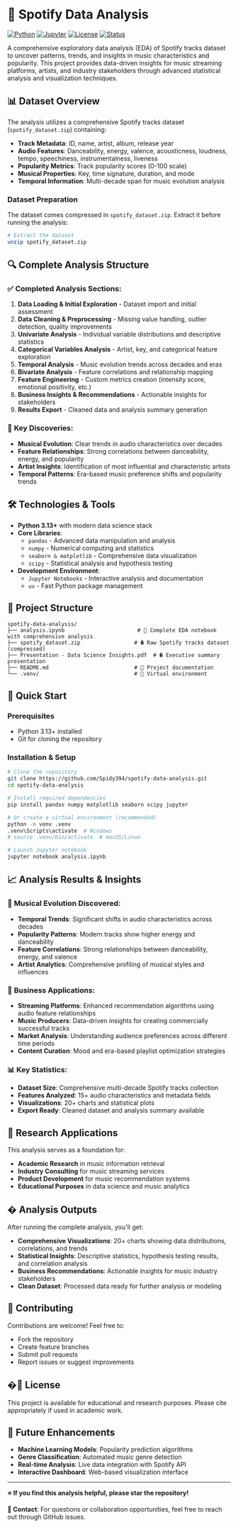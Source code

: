 # 🎵 Spotify Data Analysis

[![Python](https://img.shields.io/badge/Python-3.8+-blue.svg)](https://python.org)
[![Jupyter](https://img.shields.io/badge/Jupyter-Notebook-orange.svg)](https://jupyter.org)
[![License](https://img.shields.io/badge/License-Educational-green.svg)](LICENSE)
[![Status](https://img.shields.io/badge/Status-Complete-success.svg)](https://github.com/Spidy394/spotify-data-analysis)

A comprehensive exploratory data analysis (EDA) of Spotify tracks dataset to uncover patterns, trends, and insights in music characteristics and popularity. This project provides data-driven insights for music streaming platforms, artists, and industry stakeholders through advanced statistical analysis and visualization techniques.

## 📊 Dataset Overview

The analysis utilizes a comprehensive Spotify tracks dataset (`spotify_dataset.zip`) containing:

- **Track Metadata**: ID, name, artist, album, release year
- **Audio Features**: Danceability, energy, valence, acousticness, loudness, tempo, speechiness, instrumentalness, liveness
- **Popularity Metrics**: Track popularity scores (0-100 scale)
- **Musical Properties**: Key, time signature, duration, and mode
- **Temporal Information**: Multi-decade span for music evolution analysis

### Dataset Preparation

The dataset comes compressed in `spotify_dataset.zip`. Extract it before running the analysis:

```bash
# Extract the dataset
unzip spotify_dataset.zip
```

## 🔍 Complete Analysis Structure

### ✅ **Completed Analysis Sections:**

1. **Data Loading & Initial Exploration** - Dataset import and initial assessment
2. **Data Cleaning & Preprocessing** - Missing value handling, outlier detection, quality improvements
3. **Univariate Analysis** - Individual variable distributions and descriptive statistics
4. **Categorical Variables Analysis** - Artist, key, and categorical feature exploration
5. **Temporal Analysis** - Music evolution trends across decades and eras
6. **Bivariate Analysis** - Feature correlations and relationship mapping
7. **Feature Engineering** - Custom metrics creation (intensity score, emotional positivity, etc.)
8. **Business Insights & Recommendations** - Actionable insights for stakeholders
9. **Results Export** - Cleaned data and analysis summary generation

### 🎯 **Key Discoveries:**

- **Musical Evolution**: Clear trends in audio characteristics over decades
- **Feature Relationships**: Strong correlations between danceability, energy, and popularity
- **Artist Insights**: Identification of most influential and characteristic artists
- **Temporal Patterns**: Era-based music preference shifts and popularity trends

## 🛠️ Technologies & Tools

- **Python 3.13+** with modern data science stack
- **Core Libraries**:
  - `pandas` - Advanced data manipulation and analysis
  - `numpy` - Numerical computing and statistics
  - `seaborn & matplotlib` - Comprehensive data visualization
  - `scipy` - Statistical analysis and hypothesis testing
- **Development Environment**:
  - `Jupyter Notebooks` - Interactive analysis and documentation
  - `uv` - Fast Python package management

## 📁 Project Structure

```
spotify-data-analysis/
├── analysis.ipynb                       # 🔬 Complete EDA notebook with comprehensive analysis
├── spotify_dataset.zip                 # � Raw Spotify tracks dataset (compressed)
├── Presentation - Data Science Insights.pdf  # � Executive summary presentation
├── README.md                           # 📖 Project documentation
└── .venv/                              # 🐍 Virtual environment
```

## 🚀 Quick Start

### Prerequisites

- Python 3.13+ installed
- Git for cloning the repository

### Installation & Setup

```bash
# Clone the repository
git clone https://github.com/Spidy394/spotify-data-analysis.git
cd spotify-data-analysis

# Install required dependencies
pip install pandas numpy matplotlib seaborn scipy jupyter

# Or create a virtual environment (recommended)
python -m venv .venv
.venv\Scripts\activate  # Windows
# source .venv/bin/activate  # macOS/Linux

# Launch Jupyter notebook
jupyter notebook analysis.ipynb
```

## 📈 Analysis Results & Insights

### 🎵 **Musical Evolution Discovered:**

- **Temporal Trends**: Significant shifts in audio characteristics across decades
- **Popularity Patterns**: Modern tracks show higher energy and danceability
- **Feature Correlations**: Strong relationships between danceability, energy, and valence
- **Artist Analytics**: Comprehensive profiling of musical styles and influences

### 💼 **Business Applications:**

- **Streaming Platforms**: Enhanced recommendation algorithms using audio feature relationships
- **Music Producers**: Data-driven insights for creating commercially successful tracks
- **Market Analysis**: Understanding audience preferences across different time periods
- **Content Curation**: Mood and era-based playlist optimization strategies

### 📊 **Key Statistics:**

- **Dataset Size**: Comprehensive multi-decade Spotify tracks collection
- **Features Analyzed**: 15+ audio characteristics and metadata fields
- **Visualizations**: 20+ charts and statistical plots
- **Export Ready**: Cleaned dataset and analysis summary available

## 🔬 Research Applications

This analysis serves as a foundation for:

- **Academic Research** in music information retrieval
- **Industry Consulting** for music streaming services
- **Product Development** for music recommendation systems
- **Educational Purposes** in data science and music analytics

## � Analysis Outputs

After running the complete analysis, you'll get:

- **Comprehensive Visualizations**: 20+ charts showing data distributions, correlations, and trends
- **Statistical Insights**: Descriptive statistics, hypothesis testing results, and correlation analysis
- **Business Recommendations**: Actionable insights for music industry stakeholders
- **Clean Dataset**: Processed data ready for further analysis or modeling

## 🤝 Contributing

Contributions are welcome! Feel free to:

- Fork the repository
- Create feature branches
- Submit pull requests
- Report issues or suggest improvements

## �📄 License

This project is available for educational and research purposes. Please cite appropriately if used in academic work.

## 🎯 Future Enhancements

- **Machine Learning Models**: Popularity prediction algorithms
- **Genre Classification**: Automated music genre detection
- **Real-time Analysis**: Live data integration with Spotify API
- **Interactive Dashboard**: Web-based visualization interface

---

**⭐ If you find this analysis helpful, please star the repository!**

**📧 Contact**: For questions or collaboration opportunities, feel free to reach out through GitHub issues.
